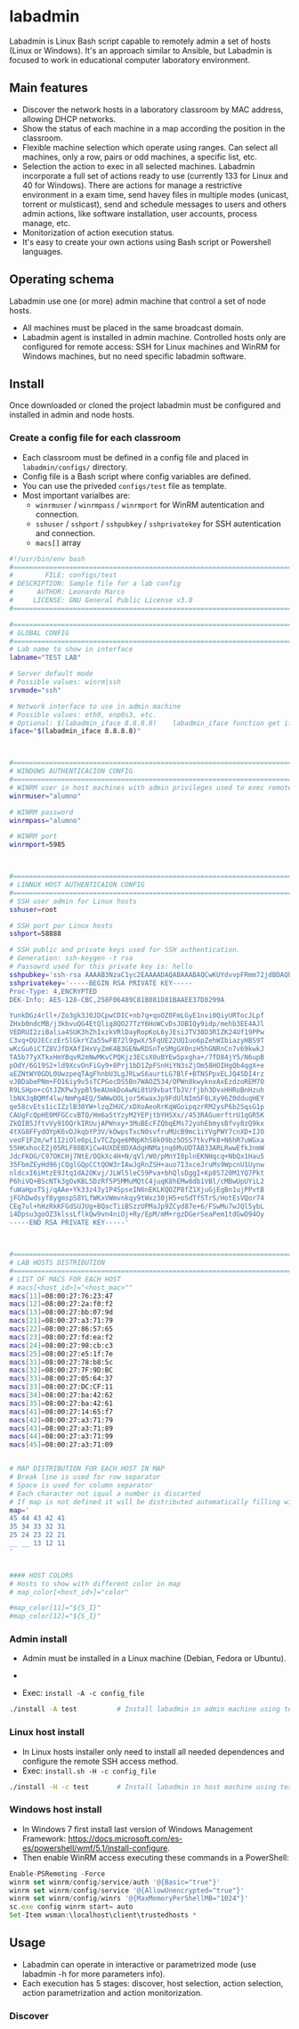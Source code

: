 # labadmin
Labadmin is Linux Bash script capable to remotely admin a set of hosts (Linux or Windows). It's an approach similar to Ansible, but Labadmin is focused to work in educational computer laboratory environment. 

## Main features
  * Discover the network hosts in a laboratory classroom by MAC address, allowing DHCP networks.
  * Show the status of each machine in a map according the position in the classroom.
  * Flexible machine selection which operate using ranges. Can select all machines, only a row, pairs or odd machines, a specific list, etc.
  * Selection the action to exec in all selected machines. Labadmin incorporate a full set of actions ready to use (currently 133 for Linux and 40 for Windows). There are actions for manage a restrictive environment in a exam time, send havey files in multiple modes (unicast, torrent or mulsticast), send and schedule messages to users and others admin actions, like software installation, user accounts, process manage, etc. 
  * Monitorization of action execution status.
  * It's easy to create your own actions using Bash script or Powershell languages.
  
## Operating schema
Labadmin use one (or more) admin machine that control a set of node hosts. 
  * All machines must be placed in the same broadcast domain.
  * Labadmin agent is installed in admin machine. Controlled hosts only are configured for remote access: SSH for Linux machines and WinRM for Windows machines, but no need specific labadmin software.


## Install
Once downloaded or cloned the project labadmin must be configured and installed in admin and node hosts.

### Create a config file for each classroom
  * Each classroom must be defined in a config file and placed in `labadmin/configs/` directory.
  * Config file is a Bash script where config variables are defined.
  * You can use the priveded `configs/test` file as template.   
  * Most important varialbes are:
    * `winrmuser` / `winrmpass` / `winrmport` for WinRM autentication and connection.
    * `sshuser` / `sshport` / `sshpubkey` / `sshprivatekey` for SSH autentication and connection.
    * `macs[]` array
```bash
#!/usr/bin/env bash
#===================================================================================
#        FILE: configs/test
# DESCRIPTION: Sample file for a lab config
#      AUTHOR: Leonardo Marco
#     LICENSE: GNU General Public License v3.0
#===================================================================================

#===============================================================================
# GLOBAL CONFIG
#===============================================================================
# Lab name to show in interface
labname="TEST LAB"

# Server default mode
# Possible values: winrm|ssh
srvmode="ssh"

# Network interface to use in admin machine
# Possible values: eth0, enp0s3, etc.
# Optional: $(labadmin_iface 8.8.8.8)    labadmin_iface function get iface used to route packages to ip 8.8.8.8
iface="$(labadmin_iface 8.8.8.8)"



#===============================================================================
# WINDOWS AUTHENTICACION CONFIG
#===============================================================================
# WINRM user in host machines with admin privileges used to exec remote commands
winrmuser="alumno"

# WINRM password
winrmpass="alumno"

# WINRM port
winrmport=5985



#===============================================================================
# LINNUX HOST AUTHENTICAION CONFIG
#===============================================================================
# SSH user admin for Linux hosts
sshuser=root

# SSH port por Linux hosts
sshport=58888

# SSH public and private keys used for SSH authentication. 
# Generation: ssh-keygen -t rsa
# Passowrd used for this private key is: hello
sshpubkey='ssh-rsa AAAAB3NzaC1yc2EAAAADAQABAAABAQCwKUYdvvpFRmm72jdBDAQbbfybWJseF2otlWMhgMCjyU6aAh9JJBscZZXEKF0kBaMC4GNHHUl559vI2KzZwjX5ADWnqWfb691IiqS/M8jL4vSkCHsYDUc34IrM3hZeIU8AY22cvvmvrKecdahIyDUBCu8T48fOS9rtHDqee6mFEen14yxWgHpuNyM4NQWWs1BqaHQd+W6aHvsa0UcrX64vB+pSyCfOk2Rm8Qb5s7jHyW4rKb9zh7MpAnGd/8dAM5EJPWYc0uPwVNP47rox11EKLtOnd5BhUqWC6elbXddtrHIDMR5AWezkW7I2vQyAPmJzqogYjpD8oHMOlIH3aV/H'
sshprivatekey='-----BEGIN RSA PRIVATE KEY-----
Proc-Type: 4,ENCRYPTED
DEK-Info: AES-128-CBC,258F06489C81B081D81BAAEE37D8299A

YunkDGz4rll+/Zo3gk3J0JDCpwCDIC+nb7q+qoOZ0FmLGyE1nvi0QiyURTocJLpf
ZHxb0ndcMB/j3kbvuQG4EtQlig8QO27TzY6HoWCvDsJOBIQy9idp/mehb3EE4AJl
VEDRUI2ziBalia4SUK3hZhIxzkVRlDayRopKoL6yJEsiJTV38D3RIZK24Uf19PPw
C3vq+DUJECczEr5lGkrYZa55wFB72l9gwX/5FqUE22UQIuo6pZehWIbiazyHBS9T
wKcGu6iCTZ8VJfDXAfIHxVyZmK4B3GENwRDSnTeSMgGX0nzH5hGNRnCn7v69kwkJ
TA5b77yXTkxHmYBqvR2mNwMKvCPQKjz3ECsX0uBYEwSpxgha+/7fD84jY5/N6upB
pOdY/6G19S2+ld9XcvOnFiGy9+8Prj1bD1ZpFSnHiYN3sZjOm58HOIHgQb4qgX+e
aEZNtWY0GDL0UwzpeqTAgFhnbU3LgJRLwS6aurtLG7BlF+BTNSPpxELJQ45DI4rz
vJBDabePNm+FO16iy9v5sTCPGocDS5Bn7WAOZ534/OPWn8kwyknxAxEzdzoREM7O
R9LSHpn+cGtJZKPw3ypBl9eAUmkDoAwNi8tU9vbatTbJV/fjbh3DvxHHRoBnHzuh
lbNXJqBQMf4lw/NmPg4EQ/5WWwOOLjor5KwaxJp9FdUlNIm5F8LXy96Z0dduqHEY
qe58cvEts1icIZzlB30YW+lzqZHUC/xDXoAeoRrKqWGoipqzrRM2ysP6b2SqsG1p
CAUgFcQpHE0MFGCcvBTQ/Hm6a5tYzyM2YEPjtbYHSXx//453RAGumrftrU1qGR5K
ZkQIB5JftvVy91OQrkIRUujAPWnxy+3MuBEcFZQbqEMs72yohEbmysBfvy8zQ9kx
4tXG8FFydOYpK6vDJkqbYP3V/kOwpsTxcN0svfruMUcB9mc1iYVgPWY7cnXD+IJO
veoF1F2m/wf1I2iOle0pLIvTCZpge6MNpKhS8k09bz5OSS7tkvPk8+N6hR7uWGxa
55HKxhocEZj05RLF88BXiCw4UXDE0DXAdgHNMajnq6MuUDTAB33ARLRwwEfkJnmW
JdcFKOG/C97OKCHj7NtE/OQkXc4H+N/qVl/W0/pMnYI0plnEKNHqcq+NbQx1Hau5
35FbmZEyHd96jCQglGQpCCtQOW3rIAwJgRnZSH+auo7I3xceJruMs9WpcnU1Uynw
nldcxI6iHtzE9Jtq1dA2OKvj/JLWl5leC59Pva+bhQlsDggI+Kp8S720M1YQ7Pkt
P6hiVQ+BScNTk3gOvKBL5DzRf5P5MMuMQtC4juqK8hEMw8db1VBl/cMBwUpUYiL2
fuWaHpxTSj/qAAe+Yk33z43y1P4SpseIN6nEKLKQOZP8fZ1XjuGjEgBn1ujPPvtB
jFGhDwdsyf8ygmspS8YLfWKxVWmvnkqy9tWxz30jH5+oSdTfSTrS/HotEsVQor74
CEg7ul+hHzRkKFGdSUJUg+BQacTiiBSzzUPMaJp9ZCyd87e+6/FSwMu7wJQl5ybL
i4Dpsu3goOZ3klssLflkQw9vn4niOj+Ry/EpM/mM+rgzDGerSeaPem1tdGwO94Oy
-----END RSA PRIVATE KEY-----'



#===============================================================================
# LAB HOSTS DISTRIBUTION
#===============================================================================
# LIST OF MACS FOR EACH HOST 
# macs[<host_id>]="<host_mac>""
macs[11]=08:00:27:76:23:47
macs[12]=08:00:27:2a:f0:f2
macs[13]=08:00:27:bb:07:9d
macs[21]=08:00:27:a3:71:79
macs[22]=08:00:27:86:57:65
macs[23]=08:00:27:fd:ea:f2
macs[24]=08:00:27:98:cb:c3
macs[25]=08:00:27:e5:1f:7e
macs[31]=08:00:27:78:b8:5c		
macs[32]=08:00:27:7F:9D:BC
macs[33]=08:00:27:05:64:37
macs[33]=08:00:27:DC:CF:11
macs[34]=08:00:27:ba:42:62
macs[35]=08:00:27:ba:42:61
macs[41]=08:00:27:14:65:f7
macs[42]=08:00:27:a3:71:79
macs[43]=08:00:27:a3:71:89
macs[44]=08:00:27:a3:71:99
macs[45]=08:00:27:a3:71:09


# MAP DISTRIBUTION FOR EACH HOST IN MAP
# Break line is used for row separator
# Space is used for column separator
# Each character not iqual a number is discarted
# If map is not defined it will be distributed automatically filling width of the screen
map='
45 44 43 42 41
35 34 33 32 31
25 24 23 22 21
__ __ 13 12 11
'


#### HOST COLORS
# Hosts to show with different color in map
# map_color[<host_id>]="color"

#map_color[11]="${S_I}"          
#map_color[12]="${S_I}"  
```
### Admin install
  * Admin must be installed in a Linux machine (Debian, Fedora or Ubuntu).
  * 

  * Exec: `install -A -c config_file` 
```bash
./install -A test          # Install labadmin in admin machine using test as default classroom 
```

### Linux host install
  * In Linux hosts installer only need to install all needed dependences and configure the remote SSH access method.
  * Exec: `install.sh -H -c config_file`
```bash
./install -H -c test       # Install labadmin in host machine using test configuration (SSH pubkey and iface) 
```  
  
### Windows host install
  * In Windows 7 first install last version of Windows Management Framework: https://docs.microsoft.com/es-es/powershell/wmf/5.1/install-configure.
  * Then enable WinRM access executing these commands in a PowerShell:
 ```javascript
Enable-PSRemoting -Force
winrm set winrm/config/service/auth '@{Basic="true"}'
winrm set winrm/config/service '@{AllowUnencrypted="true"}'
winrm set winrm/config/winrs '@{MaxMemoryPerShellMB="1024"}'
sc.exe config winrm start= auto
Set-Item wsman:\localhost\client\trustedhosts *

```

## Usage
  * Labadmin can operate in interactive or parametrized mode (use labadmin -h for more parameters info).
  * Each execution has 5 stages: discover, host selection, action selection, action parametrization and action monitorization.
  
### Discover


